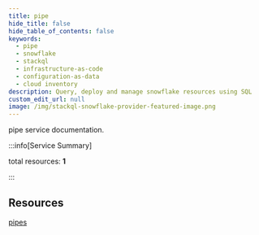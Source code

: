 ```yaml
---
title: pipe
hide_title: false
hide_table_of_contents: false
keywords:
  - pipe
  - snowflake
  - stackql
  - infrastructure-as-code
  - configuration-as-data
  - cloud inventory
description: Query, deploy and manage snowflake resources using SQL
custom_edit_url: null
image: /img/stackql-snowflake-provider-featured-image.png
---
```


pipe service documentation.

:::info[Service Summary]

total resources: __1__  

:::

## Resources
<div class="row">
<div class="providerDocColumn">
<a href="/services/pipe/pipes/">pipes</a>
</div>
<div class="providerDocColumn">

</div>
</div>